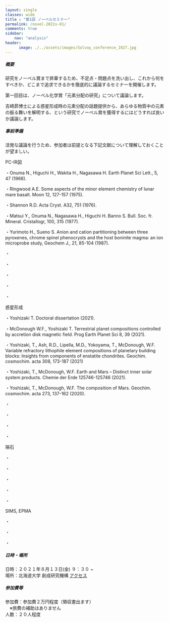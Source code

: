```yaml
---
layout: single
classes: wide
title : "第1回 ノーベルセミナー"
permalink: /novel-2021s-01/
comments: true
sidebar: 
    nav: "analysis"
header:
      image: ./../assets/images/Solvay_conference_1927.jpg
---
```

##### 概要 
研究をノーベル賞まで昇華するため、不足点・問題点を洗い出し、これから何をすべきか、どこまで追求できるかを徹底的に議論するセミナーを開催します。    

第一回目は、ノーベル化学賞「元素分配の研究」について議論します。

吉崎昴博士による惑星形成時の元素分配の話題提供から、あらゆる物質中の元素の振る舞いを解明する、という研究でノーベル賞を獲得するにはどうすれば良いか議論します。

##### 事前準備
活発な議論を行うため、参加者は前提となる下記文献について理解しておくことが望ましい。

PC-IR図

・Onuma N., Higuchi H., Wakita H., Nagasawa H. Earth Planet Sci Lett., 5, 47 (1968).

・Ringwood A.E. Some aspects of the minor element chemistry of lunar mare basalt. Moon 12, 127-157 (1975).

・Shannon R.D. Acta Cryst. A32, 751 (1976).

・Matsui Y., Onuma N., Nagasawa H., Higuchi H. Banno S. Bull. Soc. fr. Mineral. Cristallogr, 100, 315 (1977).

・Yurimoto H., Sueno S. Anion and cation partitioning between three pyroxenes, chrome spinel phenocrysts and the host boninite magma: an ion microprobe study, Geochem J., 21, 85-104 (1987).

・

・

・

・

・


惑星形成

・Yoshizaki T. Doctoral dissertation (2021).

・McDonough W.F., Yoshizaki T. Terrestrial planet compositions controlled by accretion disk magnetic field. Prog Earth Planet Sci 8, 39 (2021).

・Yoshizaki, T., Ash, R.D., Lipella, M.D., Yokoyama, T., McDonough, W.F. Variable refractory lithophile element compositions of planetary building blocks: Insights from components of enstatite chondrites. Geochim. cosmochim. acta 308, 173-187 (2021)

・Yoshizaki, T., McDonough, W.F.  Earth and Mars – Distinct inner solar system products. Chemie der Erde 125746-125746 (2021).

・Yoshizaki, T., McDonough, W.F.  The composition of Mars. Geochim. cosmochim. acta 273, 137-162 (2020).

・

・

・

・


隕石

・

・

・

・

・


SIMS, EPMA

・

・

・
 
##### 日時・場所  
日時：２０２１年８月１３日(金) ９：３０ ~    
場所：北海道大学 創成研究機構 [アクセス](https://www.cris.hokudai.ac.jp/wp/wp-content/uploads/2021/03/map-1.pdf)   

##### 参加費等
参加費：参加費２万円程度（領収書出ます）   
　※旅費の補助はありません    
人数：２０人程度   
